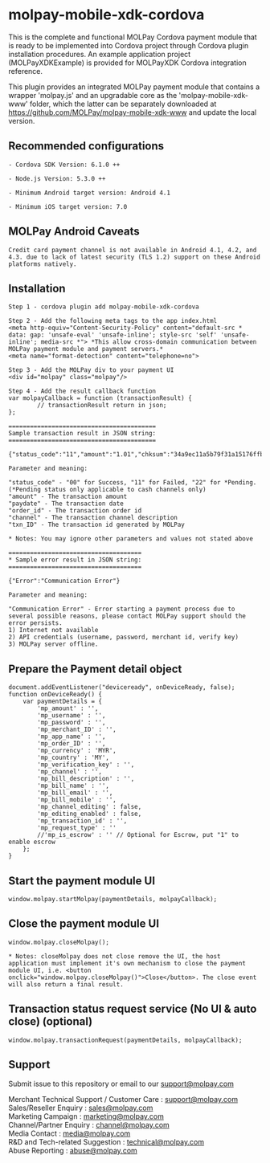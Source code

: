 <!--
# license: Copyright © 2011-2016 MOLPay Sdn Bhd. All Rights Reserved. 
-->

# molpay-mobile-xdk-cordova

This is the complete and functional MOLPay Cordova payment module that is ready to be implemented into Cordova project through Cordova plugin installation procedures. An example application project (MOLPayXDKExample) is provided for MOLPayXDK Cordova integration reference.

This plugin provides an integrated MOLPay payment module that contains a wrapper 'molpay.js' and an upgradable core as the 'molpay-mobile-xdk-www' folder, which the latter can be separately downloaded at https://github.com/MOLPay/molpay-mobile-xdk-www and update the local version.

## Recommended configurations

    - Cordova SDK Version: 6.1.0 ++
    
    - Node.js Version: 5.3.0 ++
    
    - Minimum Android target version: Android 4.1
    
    - Minimum iOS target version: 7.0

## MOLPay Android Caveats

    Credit card payment channel is not available in Android 4.1, 4.2, and 4.3. due to lack of latest security (TLS 1.2) support on these Android platforms natively.

## Installation

    Step 1 - cordova plugin add molpay-mobile-xdk-cordova
    
    Step 2 - Add the following meta tags to the app index.html
    <meta http-equiv="Content-Security-Policy" content="default-src * data: gap: 'unsafe-eval' 'unsafe-inline'; style-src 'self' 'unsafe-inline'; media-src *"> *This allow cross-domain communication between MOLPay payment module and payment servers.*
    <meta name="format-detection" content="telephone=no">
    
    Step 3 - Add the MOLPay div to your payment UI
    <div id="molpay" class="molpay"/>
    
    Step 4 - Add the result callback function
    var molpayCallback = function (transactionResult) {
            // transactionResult return in json;
    };
    
    =========================================
    Sample transaction result in JSON string:
    =========================================
    
    {"status_code":"11","amount":"1.01","chksum":"34a9ec11a5b79f31a15176ffbcac76cd","pInstruction":0,"msgType":"C6","paydate":1459240430,"order_id":"3q3rux7dj","err_desc":"","channel":"Credit","app_code":"439187","txn_ID":"6936766"}
    
    Parameter and meaning:
    
    "status_code" - "00" for Success, "11" for Failed, "22" for *Pending. 
    (*Pending status only applicable to cash channels only)
    "amount" - The transaction amount
    "paydate" - The transaction date
    "order_id" - The transaction order id
    "channel" - The transaction channel description
    "txn_ID" - The transaction id generated by MOLPay
    
    * Notes: You may ignore other parameters and values not stated above
    
    =====================================
    * Sample error result in JSON string:
    =====================================
    
    {"Error":"Communication Error"}
    
    Parameter and meaning:
    
    "Communication Error" - Error starting a payment process due to several possible reasons, please contact MOLPay support should the error persists.
    1) Internet not available
    2) API credentials (username, password, merchant id, verify key)
    3) MOLPay server offline.

## Prepare the Payment detail object

    document.addEventListener("deviceready", onDeviceReady, false);
    function onDeviceReady() {
        var paymentDetails = {
            'mp_amount' : '',
            'mp_username' : '',
            'mp_password' : '',
            'mp_merchant_ID' : '',
            'mp_app_name' : '',   
            'mp_order_ID' : '', 
            'mp_currency' : 'MYR',
            'mp_country' : 'MY',  
            'mp_verification_key' : '',  
            'mp_channel' : '', 
            'mp_bill_description' : '',
            'mp_bill_name' : '',
            'mp_bill_email' : '',
            'mp_bill_mobile' : '',
            'mp_channel_editing' : false,
            'mp_editing_enabled' : false,
            'mp_transaction_id' : '',
            'mp_request_type' : ''
            //'mp_is_escrow' : '' // Optional for Escrow, put "1" to enable escrow
        };
    }

## Start the payment module UI

    window.molpay.startMolpay(paymentDetails, molpayCallback);

## Close the payment module UI

    window.molpay.closeMolpay();
    
    * Notes: closeMolpay does not close remove the UI, the host application must implement it's own mechanism to close the payment module UI, i.e. <button onclick="window.molpay.closeMolpay()">Close</button>. The close event will also return a final result.

## Transaction status request service (No UI & auto close) (optional)

    window.molpay.transactionRequest(paymentDetails, molpayCallback);

## Support

Submit issue to this repository or email to our support@molpay.com

Merchant Technical Support / Customer Care : support@molpay.com<br>
Sales/Reseller Enquiry : sales@molpay.com<br>
Marketing Campaign : marketing@molpay.com<br>
Channel/Partner Enquiry : channel@molpay.com<br>
Media Contact : media@molpay.com<br>
R&D and Tech-related Suggestion : technical@molpay.com<br>
Abuse Reporting : abuse@molpay.com
